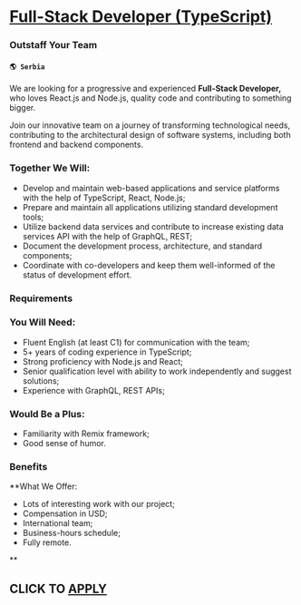 # [Full-Stack Developer (TypeScript)](https://www.remotewlb.com/apply/full-stack-developer-typescript-88501)  
### Outstaff Your Team  
#### `🌎 Serbia`  

We are looking for a progressive and experienced **Full-Stack Developer,** who loves React.js and Node.js, quality code and contributing to something bigger.

Join our innovative team on a journey of transforming technological needs, contributing to the architectural design of software systems, including both frontend and backend components.

### Together We Will:

  * Develop and maintain web-based applications and service platforms with the help of TypeScript, React, Node.js;
  * Prepare and maintain all applications utilizing standard development tools;
  * Utilize backend data services and contribute to increase existing data services API with the help of GraphQL, REST;
  * Document the development process, architecture, and standard components;
  * Coordinate with co-developers and keep them well-informed of the status of development effort.

### Requirements

### You Will Need:  

  * Fluent English (at least C1) for communication with the team;
  * 5+ years of coding experience in TypeScript;
  * Strong proficiency with Node.js and React;
  * Senior qualification level with ability to work independently and suggest solutions;
  * Experience with GraphQL, REST APIs;  

### Would Be a Plus:  

  * Familiarity with Remix framework;
  * Good sense of humor.

### Benefits

 **What We Offer:

  * Lots of interesting work with our project;
  * Compensation in USD;
  * International team;
  * Business-hours schedule;
  * Fully remote.

**

  
## CLICK TO [APPLY](https://www.remotewlb.com/apply/full-stack-developer-typescript-88501)

